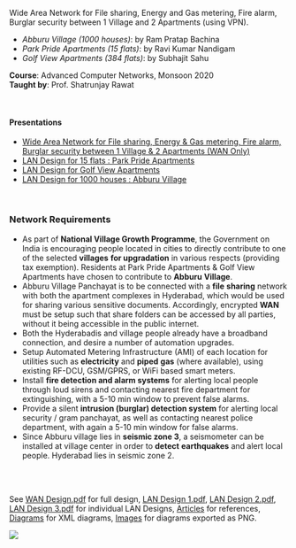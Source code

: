 Wide Area Network for File sharing, Energy and Gas metering, Fire alarm,
Burglar security between 1 Village and 2 Apartments (using VPN).

- *Abburu Village (1000 houses)*: by Ram Pratap Bachina
- *Park Pride Apartments (15 flats)*: by Ravi Kumar Nandigam
- *Golf View Apartments (384 flats)*: by Subhajit Sahu

**Course**: Advanced Computer Networks, Monsoon 2020<br>
**Taught by**: Prof. Shatrunjay Rawat

<br>


#### Presentations

- [Wide Area Network for File sharing, Energy & Gas metering, Fire alarm, Burglar security between 1 Village & 2 Apartments (WAN Only)](https://gist.github.com/wolfram77/86b29051aaebe5669ed2cf495d2bb852)
- [LAN Design for 15 flats : Park Pride Apartments](https://gist.github.com/wolfram77/5612605f243438c6be954c0e6cf69320)
- [LAN Design for Golf View Apartments](https://gist.github.com/wolfram77/f4b403b31f60d562b0ab05c821e1fe3f)
- [LAN Design for 1000 houses : Abburu Village](https://gist.github.com/wolfram77/69d96789055f3b17fe36476180d68989)

<br>


### Network Requirements

- As part of **National Village Growth Programme**, the
Government on India is encouraging people located in
cities to directly contribute to one of the selected **villages**
**for upgradation** in various respects (providing tax
exemption). Residents at Park Pride Apartments & Golf
View Apartments have chosen to contribute to **Abburu**
**Village**.
- Abburu Village Panchayat is to be connected with a **file**
**sharing** network with both the apartment complexes in
Hyderabad, which would be used for sharing various
sensitive documents. Accordingly, encrypted **WAN** must
be setup such that share folders can be accessed by all
parties, without it being accessible in the public internet.
- Both the Hyderabadis and village people already have a
broadband connection, and desire a number of
automation upgrades.
- Setup Automated Metering Infrastructure (AMI) of
each location for utilities such as **electricity** and **piped**
**gas** (where available), using existing RF-DCU, GSM/GPRS,
or WiFi based smart meters.
- Install **fire detection and alarm systems** for alerting
local people through loud sirens and contacting nearest
fire department for extinguishing, with a 5-10 min
window to prevent false alarms.
- Provide a silent **intrusion (burglar) detection system** for
alerting local security / gram panchayat, as well as
contacting nearest police department, with again a 5-10
min window for false alarms.
- Since Abburu village lies in **seismic zone 3**, a seismometer
can be installed at village center in order to **detect**
**earthquakes** and alert local people. Hyderabad lies in
seismic zone 2.
<br>
<br>


See [WAN Design.pdf] for full design, [LAN Design 1.pdf], [LAN Design 2.pdf],
[LAN Design 3.pdf] for individual LAN Designs, [Articles] for references,
[Diagrams] for XML diagrams, [Images] for diagrams exported as PNG.

![](https://ga-beacon.deno.dev/G-4FTHWYCNMC:Ze0vK3cdTmSz-bzSssU1-Q/github.com/iiithf/wan-design)

[WAN Design.pdf]: WAN%20Design.pdf
[LAN Design 1.pdf]: LAN%20Design%201.pdf
[LAN Design 2.pdf]: LAN%20Design%202.pdf
[LAN Design 3.pdf]: LAN%20Design%203.pdf
[Articles]: Articles
[Diagrams]: Diagrams
[Images]: Images
